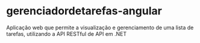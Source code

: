 # gerenciadordetarefas-angular
Aplicação web que permite a visualização e gerenciamento de uma lista de tarefas, utilizando a API RESTful de API em .NET
